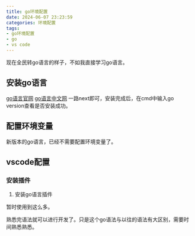 ```yaml
---
title: go环境配置
date: 2024-06-07 23:23:59
categories: 环境配置
tags: 
- go环境配置
- go
- vs code
---
```


现在全民转go语言的样子，不如我直接学习go语言。

<!-- more -->

## 安装go语言
[go语言官网](https://golang.org/)
[go语言中文网](https://studygolang.com/dl)
一路next即可，安装完成后，在cmd中输入go version查看是否安装成功。
## 配置环境变量
新版本的go语言，已经不需要配置环境变量了。

## vscode配置
### 安装插件
1. 安装go语言插件

暂时使用到这么多。

熟悉完语法就可以进行开发了。只是这个go语法与以往的语法有大区别，需要时间熟悉熟悉。